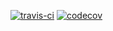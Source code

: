 [![travis-ci](https://travis-ci.org/kepbod/SnoPlowPy.svg?branch=master)](https://travis-ci.org/kepbod/SnoPlowPy)
[![codecov](https://codecov.io/gh/kepbod/SnoPlowPy/branch/master/graph/badge.svg)](https://codecov.io/gh/kepbod/SnoPlowPy)
